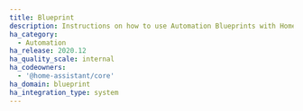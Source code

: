 ```yaml
---
title: Blueprint
description: Instructions on how to use Automation Blueprints with Home Assistant.
ha_category:
  - Automation
ha_release: 2020.12
ha_quality_scale: internal
ha_codeowners:
  - '@home-assistant/core'
ha_domain: blueprint
ha_integration_type: system
---
```


<script>document.location.href = '/docs/automation/using_blueprints/';</script>
